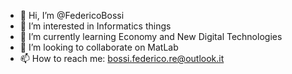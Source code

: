 - 👋 Hi, I’m @FedericoBossi
- 👀 I’m interested in Informatics things
- 🌱 I’m currently learning Economy and New Digital Technologies
- 💞️ I’m looking to collaborate on MatLab
- 📫 How to reach me: bossi.federico.re@outlook.it
